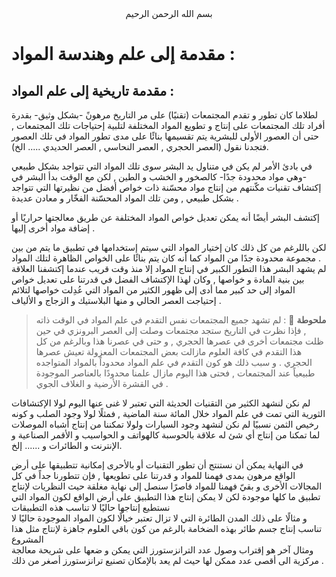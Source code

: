 <center>بسم الله الرحمن الرحيم</center>


# مقدمة إلى علم وهندسة المواد :   

## مقدمة تاريخية إلى علم المواد :

لطلاما كان تطور و تقدم المجتمعات (تقنيًا) على مر التاريخ مرهونً -بشكل وثيق- بقدرة أفراد تلك المجتمعات على إنتاج و تطويع المواد المختلفة لتلبية إحتياجات تلك المجتمعات , حتى أن العصور الأولى للبشرية يتم تقسيمها بنائًا على مدى تطور المواد في تلك العصور فتجدنا نقول (العصر الحجري , العصر النحاسي , العصر الحديدي ..... الخ).    


في بادئ الأمر لم يكن في متناول يد البشر سوى تلك المواد التي تتواجد بشكل طبيعي -وهي مواد محدودة جدًا- كالصخور و الخشب و الطين , لكن مع الوقت بدأ البشر في إكتشاف تقنيات مكّنتهم من إنتاج مواد محسّنة ذات خواص أفضل من نظيرتها التي تتواجد بشكل طبيعي , ومن تلك المواد المحسّنة الفخّار و معادن عديدة .   

إكتشف البشر أيضًا أنه يمكن تعديل خواص المواد المختلفة عن طريق معالجتها حراريًا أو إضافة مواد أخرى إليها .   

لكن باللرغم من كل ذلك كان إختيار المواد التي سيتم إستخدامها في تطبيق ما يتم من بين مجموعة محدودة جدًا من المواد كما أنه كان يتم بنائًا على الخواص الظاهرة لتلك المواد .  
لم يشهد البشر هذا التطور الكبير في إنتاج المواد إلا منذ وقت قريب عندما إكتشفنا العلاقة بين بنية المادة و خواصها , وكان لهذا الإكتشاف الفضل في قدرتنا على تعديل خواص المواد إلى حد كبير مما أدى إلى ظهور الكثير من المواد التي عُدِلت خواصها لتلائم إحتياجت العصر الحالي و منها البلاستيك و الزجاج و الألياف .   

> **ملحوطة** 📝 : لم تشهد جميع المجتمعات نفس التقدم في علم المواد في الوقت ذاته , فإذا نظرت في التاريخ ستجد مجتمعات وصلت إلى العصر البرونزي في حين ظلت 
> مجتمعات أخرى في عصرها الحجري , و حتى في عصرنا هذا وبالرغم من كل هذا التقدم في كافة العلوم مازالت بعض المجتمعات المعزولة تعيش عصرها الحجري . و سبب ذلك هو 
> كون التقدم في علم المواد محدوداً بالمواد المتواجده طبيعياً عند المجتمعات , فحتى هذا اليوم مازال علمنا محدودًا بالعناصر الموجودة في القشرة الأرضية و الغلاف الجوي .

لم نكن لنشهد الكثير من التقنيات الحديثة التي تعتبر لا غنى عنها اليوم لولا الإكتشافات الثورية التي تمت في علم المواد خلال المائة سنة الماضية , فمثلًا لولا وجود الصلب و كونه رخيص الثمن نسبيًا لم نكن لنشهد وجود السيارات ولولا تمكننا من إنتاج أشباه الموصلات لما تمكنا من إنتاج أي شئ له علاقة بالحوسبة كالهواتف و الحواسيب و الأقمر الصناعية و الإنترنت و الطائرات و ...... إلخ.  



في النهاية يمكن أن نستنتج أن تطور التقنيات أو بالأحرى إمكانية تتطبيقها على أرض الواقع مرهون بمدى فهمنا للمواد و قدرتنا على تطويعها , فإن تتطورنا جداً في كل المجالات الأخرى و بقيّ فهمنا للمواد قاصرًا سنصل إلى نهاية مغلقة حيث النظريات لإنتاج تطبيق ما كلها موجودة لكن لا يمكن إنتاج هذا التطبيق على أرض الواقع لكون المواد التي نستطيع إنتاجها حاليًا لا تناسب هذه التطبيقات  
و مثالًا على ذلك المدن الطائرة التي لا تزال تعتبر خيالًا لكون المواد الموجودة حاليًا لا تناسب إنتاج جسم طائر بهذه الضخامة بالرغم من كون باقي العلوم جاهزة لإنتاج مثل هذا المشروع   
ومثال آخر هو إقتراب وصول عدد الترانزستورز التي يمكن و ضعها على شريحة معالجة مركزية الى أقصى عدد ممكن لها حيث لم يعد بالإمكان تصنيع ترانزستورز أصغر من ذلك .  




